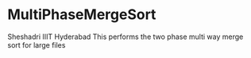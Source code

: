 # MultiPhaseMergeSort
Sheshadri IIIT Hyderabad
This performs the two phase multi way merge sort for large files
